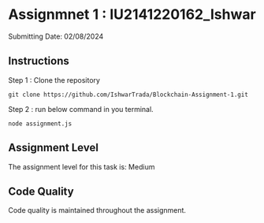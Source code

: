 # Assignmnet 1 : IU2141220162_Ishwar

Submitting Date: 02/08/2024

## Instructions

Step 1 : Clone the repository

```
git clone https://github.com/IshwarTrada/Blockchain-Assignment-1.git
```

Step 2 : run below command in you terminal.
```
node assignment.js
```

## Assignment Level

The assignment level for this task is: Medium

## Code Quality

Code quality is maintained throughout the assignment.

